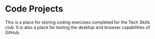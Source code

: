 # Code Projects

This is a place for storing coding exercises completed for the Tech Skills club.
It is also a place for testing the desktop and browser capabilities of GitHub.
